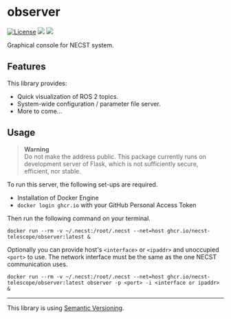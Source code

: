 # observer

[![License](https://img.shields.io/badge/license-MIT-blue.svg?label=License&style=flat-square)](https://github.com/necst-telescope/observer/blob/main/LICENSE)
[![](https://ghcr-badge.deta.dev/necst-telescope/observer/latest_tag?label=Latest)](https://github.com/necst-telescope/observer/pkgs/container/observer)
[![](https://ghcr-badge.deta.dev/necst-telescope/observer/size?label=Size)](https://github.com/necst-telescope/observer/pkgs/container/observer)

Graphical console for NECST system.

## Features

This library provides:

- Quick visualization of ROS 2 topics.
- System-wide configuration / parameter file server.
- More to come...

## Usage

> **Warning**  
> Do not make the address public. This package currently runs on development server of
> Flask, which is not sufficiently secure, efficient, nor stable.

To run this server, the following set-ups are required.

- Installation of Docker Engine
- `docker login ghcr.io` with your GitHub Personal Access Token

Then run the following command on your terminal.

```shell
docker run --rm -v ~/.necst:/root/.necst --net=host ghcr.io/necst-telescope/observer:latest &
```

Optionally you can provide host's `<interface>` or `<ipaddr>` and unoccupied `<port>` to
use. The network interface must be the same as the one NECST communication uses.

```shell
docker run --rm -v ~/.necst:/root/.necst --net=host ghcr.io/necst-telescope/observer:latest observer -p <port> -i <interface or ipaddr> &
```

---

This library is using [Semantic Versioning](https://semver.org).
